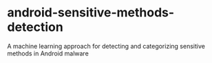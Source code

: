 # android-sensitive-methods-detection
A machine learning approach for detecting and categorizing sensitive methods in Android malware
